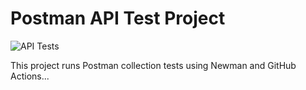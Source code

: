 # Postman API Test Project

![API Tests](https://github.com/marconeiva/NewmanCollectionRunner/actions/workflows/run-api-tests.yml/badge.svg)

This project runs Postman collection tests using Newman and GitHub Actions...

